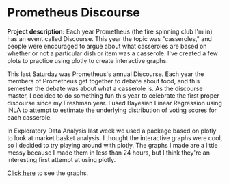 # Prometheus Discourse

**Project description:** Each year Prometheus (the fire spinning club I'm in) has an event called Discourse. This year the topic was "casseroles," and people were encouraged to argue about what casseroles are based on whether or not a particular dish or item was a casserole. I've created a few plots to practice using plotly to create interactive graphs.


This last Saturday was Prometheus's annual Discourse. Each year the members of Prometheus get together to debate about food, and this semester the debate was about what a casserole is. As the discourse master, I decided to do something fun this year to celebrate the first proper discourse since my Freshman year. I used Bayesian Linear Regression using INLA to attempt to estimate the underlying distribution of voting scores for each casserole.


In Exploratory Data Analysis last week we used a package based on plotly to look at market basket analysis. I thought the interactive graphs were cool, so I decided to try playing around with plotly. The graphs I made are a little messy because I made them in less than 24 hours, but I think they're an interesting first attempt at using plotly.

[Click here](https://kcimino.github.io/Discourse/plotly.html) to see the graphs.
